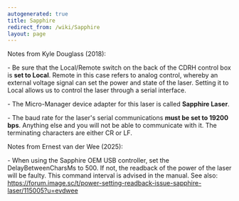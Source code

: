 ```yaml
---
autogenerated: true
title: Sapphire
redirect_from: /wiki/Sapphire
layout: page
---
```


Notes from Kyle Douglass (2018):

\- Be sure that the Local/Remote switch on the back of the CDRH control
box is **set to Local**. Remote in this case refers to analog control,
whereby an external voltage signal can set the power and state of the
laser. Setting it to Local allows us to control the laser through a
serial interface.

\- The Micro-Manager device adapter for this laser is called **Sapphire
Laser**.

\- The baud rate for the laser's serial communications **must be set to
19200 bps**. Anything else and you will not be able to communicate with
it. The terminating characters are either CR or LF.


Notes from Ernest van der Wee (2025):

\- When using the Sapphire OEM USB controller, set the DelayBetweenCharsMs 
to 500. If not, the readback of the power of the laser will be faulty. 
This command interval is advised in the manual.
See also: https://forum.image.sc/t/power-setting-readback-issue-sapphire-laser/115005?u=evdwee



